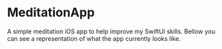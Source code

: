 # MeditationApp
A simple meditation iOS app to help improve my SwiftUI skills.
Bellow you can see a representation of what the app currently looks like.
